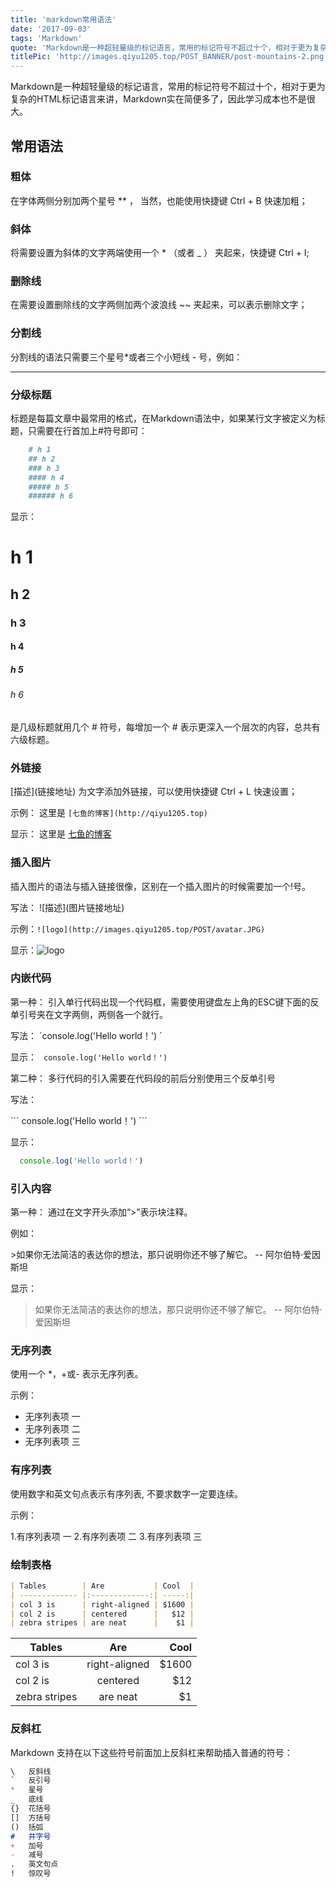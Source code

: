 ```yaml
---
title: 'markdown常用语法'
date: '2017-09-03'
tags: 'Markdown'
quote: 'Markdown是一种超轻量级的标记语言，常用的标记符号不超过十个，相对于更为复杂的HTML标记语言来讲，Markdown 实在简便多了...'
titlePic: 'http://images.qiyu1205.top/POST_BANNER/post-mountains-2.png'
---
```


Markdown是一种超轻量级的标记语言，常用的标记符号不超过十个，相对于更为复杂的HTML标记语言来讲，Markdown实在简便多了，因此学习成本也不是很大。

<!-- more -->

## 常用语法

### 粗体

在字体两侧分别加两个星号 ** ， 当然，也能使用快捷键 Ctrl + B 快速加粗；

### 斜体

将需要设置为斜体的文字两端使用一个 * （或者 _ ） 夹起来，快捷键 Ctrl + I;

### 删除线

在需要设置删除线的文字两侧加两个波浪线 ~~ 夹起来，可以表示删除文字；

### 分割线

分割线的语法只需要三个星号*或者三个小短线 - 号，例如：

***

### 分级标题

标题是每篇文章中最常用的格式，在Markdown语法中，如果某行文字被定义为标题，只需要在行首加上#符号即可：
```Markdown
    # h 1
    ## h 2
    ### h 3
    #### h 4
    ##### h 5
    ###### h 6
```
显示：

# h 1

## h 2

### h 3

#### h 4

##### h 5

###### h 6

是几级标题就用几个 # 符号，每增加一个 # 表示更深入一个层次的内容，总共有六级标题。

### 外链接

\[描述](链接地址) 为文字添加外链接，可以使用快捷键 Ctrl + L 快速设置；

示例： 这里是 `[七鱼的博客](http://qiyu1205.top)`

显示： 这里是 [七鱼的博客](http://qiyu1205.top)

### 插入图片

插入图片的语法与插入链接很像，区别在一个插入图片的时候需要加一个!号。 

写法： \!\[描述\]\(图片链接地址\)

示例：`![logo](http://images.qiyu1205.top/POST/avatar.JPG)`

显示：![logo](http://images.qiyu1205.top/POST/avatar.JPG)

### 内嵌代码

第一种： 引入单行代码出现一个代码框，需要使用键盘左上角的ESC键下面的反单引号夹在文字两侧，两侧各一个就行。

写法： \`console.log('Hello world！') \`

显示： ` console.log('Hello world！')`

第二种： 多行代码的引入需要在代码段的前后分别使用三个反单引号

写法：

\`\`\`
  console.log('Hello world！')
\`\`\`


显示：

```javaScript
  console.log('Hello world！')
```

### 引入内容

第一种： 通过在文字开头添加“>”表示块注释。

例如： 

\>如果你无法简洁的表达你的想法，那只说明你还不够了解它。 -- 阿尔伯特·爱因斯坦

显示：

> 如果你无法简洁的表达你的想法，那只说明你还不够了解它。 -- 阿尔伯特·爱因斯坦

### 无序列表

使用一个 *，+或- 表示无序列表。

示例：

+ 无序列表项 一
+ 无序列表项 二
+ 无序列表项 三

### 有序列表

使用数字和英文句点表示有序列表, 不要求数字一定要连续。

示例：

1.有序列表项 一
2.有序列表项 二
3.有序列表项 三

### 绘制表格

```Markdown
| Tables        | Are           | Cool  |
| ------------- |:-------------:| -----:|
| col 3 is      | right-aligned | $1600 |
| col 2 is      | centered      |   $12 |
| zebra stripes | are neat      |    $1 |
```

| Tables        | Are           | Cool  |
| ------------- |:-------------:| -----:|
| col 3 is      | right-aligned | $1600 |
| col 2 is      | centered      | $12   |
| zebra stripes | are neat      | $1    |

### 反斜杠

Markdown 支持在以下这些符号前面加上反斜杠来帮助插入普通的符号：

```Markdown
\   反斜线
`   反引号
*   星号
_   底线
{}  花括号
[]  方括号
()  括弧
#   井字号
+   加号
-   减号
.   英文句点
!   惊叹号
```
